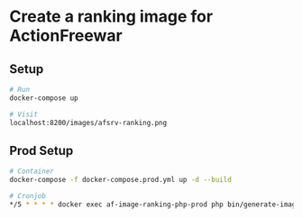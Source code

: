 # Create a ranking image for ActionFreewar

## Setup

```bash
# Run
docker-compose up

# Visit
localhost:8200/images/afsrv-ranking.png
```

## Prod Setup

```bash
# Container
docker-compose -f docker-compose.prod.yml up -d --build

# Cronjob
*/5 * * * * docker exec af-image-ranking-php-prod php bin/generate-image.php > /dev/null 2>&1
```
